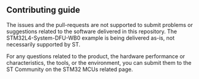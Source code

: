 ## Contributing guide

The issues and the pull-requests are not supported to submit problems or suggestions related to the software delivered in this repository. The STM32L4-System-DFU-WB0 example is being delivered as-is, not necessarily supported by ST.

For any questions related to the product, the hardware performance or characteristics, the tools, or the environment, you can submit them to the ST Community on the STM32 MCUs related page.
